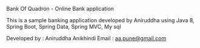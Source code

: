 Bank Of Quadron - Online Bank application 

This is a sample banking application developed by Aniruddha using Java 8, Spring Boot, Spring Data, Spring MVC, My sql

Developed by :
Aniruddha Anikhindi
Email :  aa.pune@gmail.com
